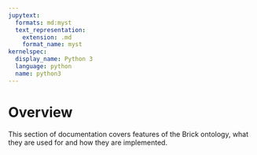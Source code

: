 ```yaml
---
jupytext:
  formats: md:myst
  text_representation:
    extension: .md
    format_name: myst
kernelspec:
  display_name: Python 3
  language: python
  name: python3
---
```


Overview
========

This section of documentation covers features of the Brick ontology, what they are used for and how they are implemented.
